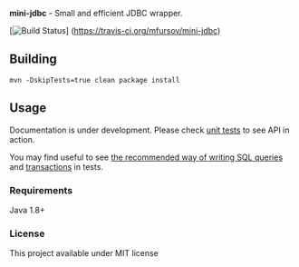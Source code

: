 __mini-jdbc__  - Small and efficient JDBC wrapper.

[![Build Status](https://travis-ci.org/mfursov/mini-jdbc.svg?branch=master)]	(https://travis-ci.org/mfursov/mini-jdbc)

## Building

```
mvn -DskipTests=true clean package install
```

## Usage

Documentation is under development. Please check [unit tests](https://github.com/mfursov/mini-jdbc/blob/master/src/test/java/mini/jdbc/test/SamplesTest.java) to see API in action.

You may find useful to see [the recommended way of writing SQL queries](https://github.com/mfursov/mini-jdbc/blob/master/src/test/java/mini/jdbc/test/asset/SampleQueries.java) and
[transactions](https://github.com/mfursov/mini-jdbc/blob/master/src/test/java/mini/jdbc/test/asset/dbi/SampleDbi.java) in tests.

### Requirements

Java 1.8+


### License

This project available under MIT license